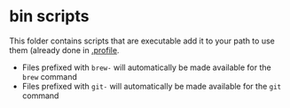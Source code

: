 bin scripts
===========

This folder contains scripts that are executable add it to your path to use them (already done in [.profile](../all_shells/.profile).

  * Files prefixed with `brew-` will automatically be made available for the `brew` command
  * Files prefixed with `git-` will automatically be made available for the `git` command

